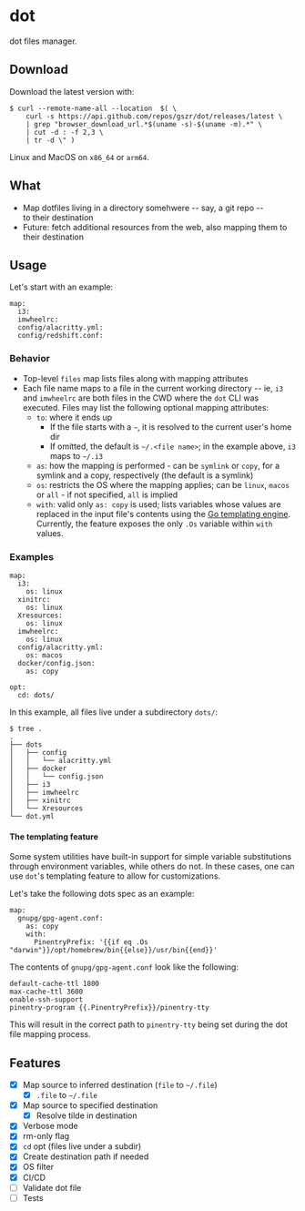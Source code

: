 # dot

dot files manager.

## Download

Download the latest version with:

```
$ curl --remote-name-all --location  $( \
    curl -s https://api.github.com/repos/gszr/dot/releases/latest \
    | grep "browser_download_url.*$(uname -s)-$(uname -m).*" \
    | cut -d : -f 2,3 \
    | tr -d \" )
```

Linux and MacOS on `x86_64` or `arm64`.

## What

* Map dotfiles living in a directory somehwere -- say, a git repo --  
  to their destination
* Future: fetch additional resources from the web, also mapping them to their 
  destination

## Usage

Let's start with an example:

```
map:
  i3:
  imwheelrc:
  config/alacritty.yml:
  config/redshift.conf:
```

### Behavior

- Top-level `files` map lists files along with mapping attributes
- Each file name maps to a file in the current working directory -- ie,
  `i3` and `imwheelrc` are both files in the CWD where the `dot` CLI was
  executed. Files may list the following optional mapping attributes:
  * `to`: where it ends up
    - If the file starts with a `~`, it is resolved to the current user's home
      dir
    - If omitted, the default is `~/.<file name>`; in the example above,
      `i3` maps to `~/.i3`
  * `as`: how the mapping is performed - can be `symlink` or `copy`, for a symlink and a copy,
    respectively (the default is a symlink)
  * `os`: restricts the OS where the mapping applies; can be `linux`, `macos` or
    `all` - if not specified, `all` is implied
  * `with`: valid only `as: copy` is used; lists variables whose values are replaced
    in the input file's contents using the [Go templating engine](https://pkg.go.dev/text/template).
    Currently, the feature exposes the only `.Os` variable within `with` values.

### Examples

```
map:
  i3:
    os: linux
  xinitrc:
    os: linux
  Xresources:
    os: linux
  imwheelrc:
    os: linux
  config/alacritty.yml:
    os: macos
  docker/config.json:
    as: copy

opt:
  cd: dots/
```

In this example, all files live under a subdirectory `dots/`:
```
$ tree .
.
├── dots
│   ├── config
│   │   └── alacritty.yml
│   ├── docker
│   │   └── config.json
│   ├── i3
│   ├── imwheelrc
│   ├── xinitrc
│   └── Xresources
└── dot.yml
```

#### The templating feature

Some system utilities have built-in support for simple variable substitutions through
environment variables, while others do not. In these cases, one can use `dot`'s templating
feature to allow for customizations.

Let's take the following dots spec as an example:

```
map:
  gnupg/gpg-agent.conf:
    as: copy
    with:
      PinentryPrefix: '{{if eq .Os "darwin"}}/opt/homebrew/bin{{else}}/usr/bin{{end}}'
```

The contents of `gnupg/gpg-agent.conf` look like the following:
```
default-cache-ttl 1800
max-cache-ttl 3600
enable-ssh-support
pinentry-program {{.PinentryPrefix}}/pinentry-tty
```

This will result in the correct path to `pinentry-tty` being set during the dot
file mapping process.

## Features

- [x] Map source to inferred destination (`file` to `~/.file`)
  - [x] `.file` to `~/.file`
- [x] Map source to specified destination
  - [x] Resolve tilde in destination
- [x] Verbose mode
- [x] rm-only flag
- [x] `cd` opt (files live under a subdir)
- [x] Create destination path if needed
- [x] OS filter
- [x] CI/CD
- [ ] Validate dot file
- [ ] Tests
